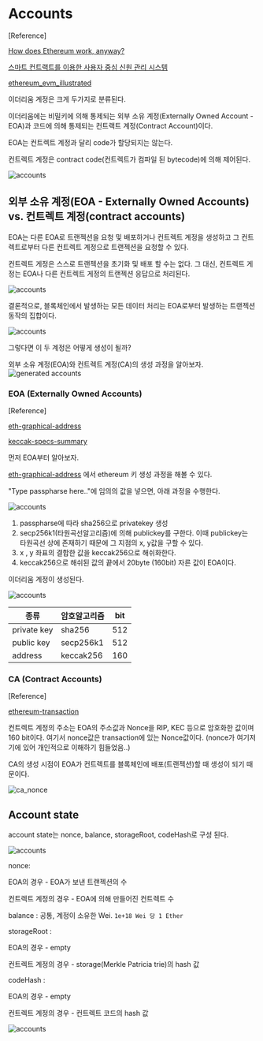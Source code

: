 # Accounts

[Reference]

[How does Ethereum work, anyway?](https://medium.com/@preethikasireddy/how-does-ethereum-work-anyway-22d1df506369)

[스마트 컨트랙트를 이용한 사용자 중심 신원 관리 시스템](http://mmlab.snu.ac.kr/publications/docs/KICS_2018winter_mhkang.pdf)

[ethereum_evm_illustrated](
https://takenobu-hs.github.io/downloads/ethereum_evm_illustrated.pdf)


이더리움 계정은 크게 두가지로 분류된다.

이더리움에는 비밀키에 의해 통제되는 외부 소유 계정(Externally Owned Account - EOA)과 코드에 의해 통제되는 컨트랙트 계정(Contract Account)이다.

EOA는 컨트렉트 계정과 달리 code가 할당되지는 않는다.

컨트렉트 계정은 contract code(컨트렉트가 컴파일 된 bytecode)에 의해 제어된다. 

 
![accounts](assets/accounts.png)


## 외부 소유 계정(EOA - Externally Owned Accounts) vs. 컨트렉트 계정(contract accounts)

EOA는 다른 EOA로 트랜젝션을 요청 및 배포하거나 컨트렉트 계정을 생성하고 그 컨트렉트로부터 다른 컨트렉트 계정으로 트랜젝션을 요청할 수 있다.

컨트렉트 게정은 스스로 트랜젝션을 초기화 및 배포 할 수는 없다. 그 대신,
컨트렉트 게정는 EOA나 다른 컨트렉트 게정의 트랜젝션 응답으로 처리된다.

![accounts](assets/eoa_vs_ca.png)

결론적으로, 블록체인에서 발생하는 모든 데이터 처리는 EOA로부터 발생하는 트랜젝션 동작의 집합이다.

![accounts](assets/blockchain_accounts.png)

그렇다면 이 두 계정은 어떻게 생성이 될까?

외부 소유 계정(EOA)와 컨트렉트 계정(CA)의 생성 과정을 알아보자.
![generated accounts](assets/gen_account.png)

### EOA (Externally Owned Accounts)

[Reference]

[eth-graphical-address](https://www.royalfork.org/2017/12/10/eth-graphical-address/)

[keccak-specs-summary](https://keccak.team/keccak_specs_summary.html)

먼저 EOA부터 알아보자.

[eth-graphical-address](https://www.royalfork.org/2017/12/10/eth-graphical-address/) 에서 ethereum 키 생성 과정을 해볼 수 있다.

"Type passpharse here.."에 임의의 값을 넣으면, 아래 과정을 수행한다.

![accounts](assets/gen_before.png)

1. passpharse에 따라 sha256으로 privatekey 생성
2. secp256k1(타원곡선알고리즘)에 의해 publickey를 구한다. 이때 publickey는 타원곡선 상에 존재하기 때문에 그 지점의 x, y값을 구할 수 있다.
3. x , y 좌표의 결합한 값을 keccak256으로 해쉬화한다.
4. keccak256으로 해쉬된 값의 끝에서 20byte (160bit) 자른 값이 EOA이다.
 
이더리움 계정이 생성된다.

![accounts](assets/gen_after.png)

| 종류 | 암호알고리즘 | bit|
|---|---|---|
| private key| sha256 | 512 |
| public key| secp256k1 | 512 |
| address | keccak256 | 160 |

### CA (Contract Accounts)

[Reference]

[ethereum-transaction](https://medium.com/@codetractio/inside-an-ethereum-transaction-fa94ffca912f)


컨트렉트 계정의 주소는 EOA의 주소값과 Nonce을 RIP, KEC 등으로 암호화한 값이며 160 bit이다. 
여기서 nonce값은 transaction에 있는 Nonce값이다. (nonce가 여기저기에 있어 개인적으로 이해하기 힘들었음..)

CA의 생성 시점이 EOA가 컨트렉트를 블록체인에 배포(트랜젝션)할 때 생성이 되기 때문이다.


![ca_nonce](assets/ca_nonce.png)

## Account state

account state는 nonce, balance, storageRoot, codeHash로 구성 된다.

![accounts](assets/accountstate.png)

nonce: 

EOA의 경우 -  EOA가 보낸 트랜젝션의 수

컨트렉트 계정의 경우 - EOA에 의해 만들어진 컨트렉트 수

balance : 공통, 계정이 소유한 Wei. ```1e+18 Wei 당 1 Ether```

storageRoot :

EOA의 경우 - empty

컨트렉트 계정의 경우  - storage(Merkle Patricia trie)의 hash 값


codeHash :

EOA의 경우 - empty

컨트렉트 계정의 경우 - 컨트렉트 코드의 hash 값



![accounts](assets/accountstate_detail.png)


